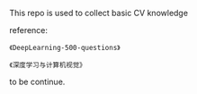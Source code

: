 This repo is used to collect basic CV knowledge

reference:

	《DeepLearning-500-questions》
	
	《深度学习与计算机视觉》

to be continue.